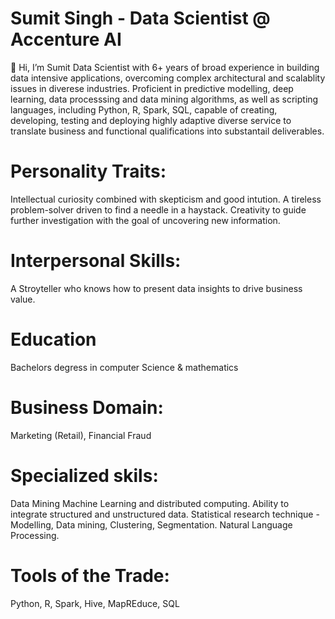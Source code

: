  # Sumit Singh - Data Scientist @ Accenture AI
 
 👋 Hi, I’m Sumit Data Scientist with 6+ years of broad experience in building data intensive applications, overcoming complex architectural and scalablity issues in 
diverese industries. Proficient in predictive modelling, deep learning, data processsing and data mining algorithms, as well as scripting languages, including Python, R, Spark, SQL, 
capable of creating, developing, testing and deploying highly adaptive diverse service to translate business and functional qualifications into substantail deliverables.


# Personality Traits:

Intellectual curiosity combined with skepticism and good intution. A tireless problem-solver driven to find a needle in a haystack. 
Creativity to guide further investigation with the goal of uncovering new information.

# Interpersonal Skills:

A Stroyteller who knows how to present data insights to drive business value.

# Education

Bachelors degress in computer Science & mathematics

# Business Domain:

Marketing (Retail),
Financial Fraud


# Specialized skils:

Data Mining 
Machine Learning and distributed computing.
Ability to integrate structured and unstructured data.
Statistical research technique - Modelling, Data mining, Clustering, Segmentation.
Natural Language Processing.

# Tools of the Trade:

Python,
R,
Spark,
Hive,
MapREduce,
SQL

